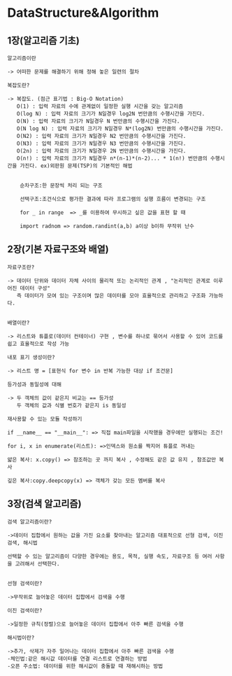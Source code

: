 # DataStructure&Algorithm
## 1장(알고리즘 기초)

    알고리즘이란
  
    -> 어떠한 문제를 해결하기 위해 정해 놓은 일련의 절차
    
    복잡도란?
    
    -> 복잡도. (점근 표기법 : Big-O Notation)
       O(1) : 입력 자료의 수에 관계없이 일정한 실행 시간을 갖는 알고리즘
       O(log N) : 입력 자료의 크기가 N일경우 log2N 번만큼의 수행시간을 가진다.
       O(N) : 입력 자료의 크기가 N일경우 N 번만큼의 수행시간을 가진다.
       O(N log N) : 입력 자료의 크기가 N일경우 N*(log2N) 번만큼의 수행시간을 가진다.
       O(N2) : 입력 자료의 크기가 N일경우 N2 번만큼의 수행시간을 가진다.
       O(N3) : 입력 자료의 크기가 N일경우 N3 번만큼의 수행시간을 가진다.
       O(2n) : 입력 자료의 크기가 N일경우 2N 번만큼의 수행시간을 가진다.
       O(n!) : 입력 자료의 크기가 N일경우 n*(n-1)*(n-2)... * 1(n!) 번만큼의 수행시간을 가진다. ex)외판원 문제(TSP)의 기본적인 해법
       
       
        순차구조:한 문장씩 처리 되는 구조

        선택구조:조건식으로 평가한 결과에 따라 프로그램의 실행 흐름이 변경되는 구조

        for _ in range  => _를 이용하여 무시하고 싶은 값을 표현 할 때
        
        import radnom => random.randint(a,b) a이상 b이하 무작위 난수 


## 2장(기본 자료구조와 배열)

    자료구조란?
    
    -> 데이터 단위와 데이터 자체 사이의 물리적 또는 논리적인 관계 , "논리적인 관계로 이루어진 데이터 구성"
       즉 데이터가 모여 있는 구조이며 많은 데이터를 모아 효율적으로 관리하고 구조화 가능하다.
    
    
    배열이란?
    
    -> 리스트와 튜플로(데이터 컨테이너) 구현 , 변수를 하나로 묶어서 사용할 수 있어 코드를 쉽고 효율적으로 작성 가능
    
    내포 표기 생성이란?
    
    -> 리스트 명 = [표현식 for 변수 in 반복 가능한 대상 if 조건문]

    등가성과 동일성에 대해
    
    -> 두 객체의 값이 같은지 비교는 == 등가성
       두 객체의 값과 식별 번호가 같은지 is 동일성
       
    재사용할 수 있는 모듈 작성하기
    
    if __name__ == "__main__": => 직접 main파일을 시작했을 경우에만 실행되는 조건!
    
    for i, x in enumerate(리스트): =>인덱스와 원소를 짝지어 튜플로 꺼내는 
    
    얇은 복사: x.copy() => 참조하는 곳 까지 복사 , 수정해도 같은 값 유지 , 참조값만 복사
    
    깊은 복사:copy.deepcopy(x) => 객체가 갖는 모든 멤버를 복사
    
    
## 3장(검색 알고리즘)
    
    검색 알고리즘이란?
    
    ->데이터 집합에서 원하는 값을 가진 요소를 찾아내는 알고리즘 대표적으로 선형 검색, 이진 검색, 해시법
    
    선택할 수 있는 알고리즘이 다양한 경우에는 용도, 목적, 실행 속도, 자료구조 등 여러 사항을 고려해서 선택한다.
    
    
    선형 검색이란?
    
    ->무작위로 늘어놓은 데이터 집합에서 검색을 수행
    
    이진 검색이란?
    
    ->일정한 규칙(정렬)으로 늘어놓은 데이터 집합에서 아주 빠른 검색을 수행
    
    해시법이란?
    
    ->추가, 삭제가 자주 일어나는 데이터 집합에서 아주 빠른 검색을 수행
    -체인법:같은 해시값 데이터를 연결 리스트로 연결하는 방법
    -오픈 주소법: 데이터를 위한 해시값이 충돌할 때 재해시하는 방법
